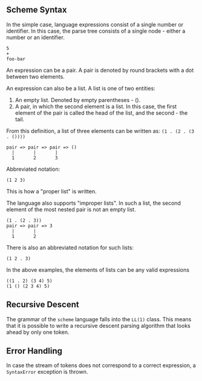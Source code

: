 ## Scheme Syntax

In the simple case, language expressions consist of a single number or identifier.
In this case, the parse tree consists of a single node - either a number or an identifier.
```
5
+
foo-bar
```

An expression can be a pair. A pair is denoted by round brackets with a dot
between two elements.

An expression can also be a list.
A list is one of two entities:
1. An empty list. Denoted by empty parentheses - ().
2. A pair, in which the second element is a list. In this case, the first element of the pair is called the head of the list, and the second - the tail.

From this definition, a list of three elements can be written as:
`(1 . (2 . (3 . ())))`
```
pair => pair => pair => ()
  |       |       |
  1       2       3
```

Abbreviated notation:
```
(1 2 3)
```


This is how a "proper list" is written.

The language also supports "improper lists".
In such a list, the second element of the most nested pair is not an empty list.
```
(1 . (2 . 3))
pair => pair => 3
  |       |
  1       2
```


There is also an abbreviated notation for such lists:
```
(1 2 . 3)
```

In the above examples, the elements of lists can be any valid expressions
```
((1 . 2) (3 4) 5)
(1 () (2 3 4) 5)
```


## Recursive Descent

The grammar of the `scheme` language falls into the `LL(1)` class. This means that it is possible
to write a recursive descent parsing algorithm that looks ahead by only one token.

## Error Handling

In case the stream of tokens does not correspond to a correct expression, a `SyntaxError` exception is thrown.
